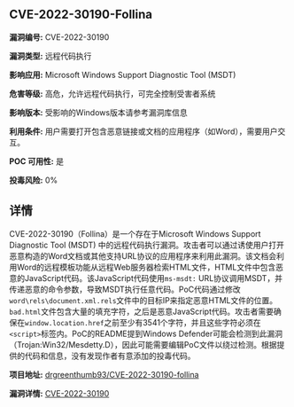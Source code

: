 ## CVE-2022-30190-Follina

**漏洞编号:** CVE-2022-30190

**漏洞类型:** 远程代码执行

**影响应用:** Microsoft Windows Support Diagnostic Tool (MSDT)

**危害等级:** 高危，允许远程代码执行，可完全控制受害者系统

**影响版本:** 受影响的Windows版本请参考漏洞库信息

**利用条件:** 用户需要打开包含恶意链接或文档的应用程序（如Word），需要用户交互。

**POC 可用性:** 是

**投毒风险:** 0%

## 详情

CVE-2022-30190（Follina）是一个存在于Microsoft Windows Support Diagnostic Tool (MSDT) 中的远程代码执行漏洞。攻击者可以通过诱使用户打开恶意构造的Word文档或其他支持URL协议的应用程序来利用此漏洞。该文档会利用Word的远程模板功能从远程Web服务器检索HTML文件，HTML文件中包含恶意的JavaScript代码。该JavaScript代码使用`ms-msdt:` URL协议调用MSDT，并传递恶意的命令参数，导致MSDT执行任意代码。PoC代码通过修改`word\rels\document.xml.rels`文件中的目标IP来指定恶意HTML文件的位置。`bad.html`文件包含大量的填充字符，之后是恶意JavaScript代码。攻击者需要确保在`window.location.href`之前至少有3541个字符，并且这些字符必须在`<script>`标签内。PoC的README提到Windows Defender可能会检测到此漏洞（Trojan:Win32/Mesdetty.D），因此可能需要编辑PoC文件以绕过检测。根据提供的代码和信息，没有发现作者有意添加的投毒代码。

**项目地址:** [drgreenthumb93/CVE-2022-30190-follina](https://github.com/drgreenthumb93/CVE-2022-30190-follina)

**漏洞详情:** [CVE-2022-30190](https://nvd.nist.gov/vuln/detail/CVE-2022-30190)